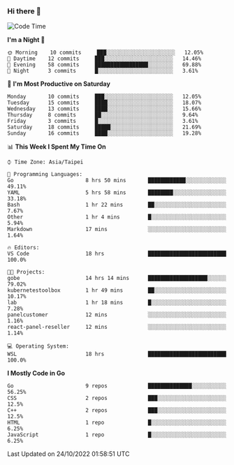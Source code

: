 ### Hi there 👋

<!--START_SECTION:waka-->
![Code Time](http://img.shields.io/badge/Code%20Time-542%20hrs%2027%20mins-blue)

**I'm a Night 🦉** 

```text
🌞 Morning    10 commits     ███░░░░░░░░░░░░░░░░░░░░░░   12.05% 
🌆 Daytime    12 commits     ███░░░░░░░░░░░░░░░░░░░░░░   14.46% 
🌃 Evening    58 commits     █████████████████░░░░░░░░   69.88% 
🌙 Night      3 commits      █░░░░░░░░░░░░░░░░░░░░░░░░   3.61%

```
📅 **I'm Most Productive on Saturday** 

```text
Monday       10 commits     ███░░░░░░░░░░░░░░░░░░░░░░   12.05% 
Tuesday      15 commits     ████░░░░░░░░░░░░░░░░░░░░░   18.07% 
Wednesday    13 commits     ████░░░░░░░░░░░░░░░░░░░░░   15.66% 
Thursday     8 commits      ██░░░░░░░░░░░░░░░░░░░░░░░   9.64% 
Friday       3 commits      █░░░░░░░░░░░░░░░░░░░░░░░░   3.61% 
Saturday     18 commits     █████░░░░░░░░░░░░░░░░░░░░   21.69% 
Sunday       16 commits     ████░░░░░░░░░░░░░░░░░░░░░   19.28%

```


📊 **This Week I Spent My Time On** 

```text
⌚︎ Time Zone: Asia/Taipei

💬 Programming Languages: 
Go                       8 hrs 50 mins       ████████████░░░░░░░░░░░░░   49.11% 
YAML                     5 hrs 58 mins       ████████░░░░░░░░░░░░░░░░░   33.18% 
Bash                     1 hr 22 mins        ██░░░░░░░░░░░░░░░░░░░░░░░   7.67% 
Other                    1 hr 4 mins         █░░░░░░░░░░░░░░░░░░░░░░░░   5.94% 
Markdown                 17 mins             ░░░░░░░░░░░░░░░░░░░░░░░░░   1.64%

🔥 Editors: 
VS Code                  18 hrs              █████████████████████████   100.0%

🐱‍💻 Projects: 
gobe                     14 hrs 14 mins      ███████████████████░░░░░░   79.02% 
kubernetestoolbox        1 hr 49 mins        ██░░░░░░░░░░░░░░░░░░░░░░░   10.17% 
lab                      1 hr 18 mins        █░░░░░░░░░░░░░░░░░░░░░░░░   7.28% 
panelcustomer            12 mins             ░░░░░░░░░░░░░░░░░░░░░░░░░   1.16% 
react-panel-reseller     12 mins             ░░░░░░░░░░░░░░░░░░░░░░░░░   1.14%

💻 Operating System: 
WSL                      18 hrs              █████████████████████████   100.0%

```

**I Mostly Code in Go** 

```text
Go                       9 repos             ██████████████░░░░░░░░░░░   56.25% 
CSS                      2 repos             ███░░░░░░░░░░░░░░░░░░░░░░   12.5% 
C++                      2 repos             ███░░░░░░░░░░░░░░░░░░░░░░   12.5% 
HTML                     1 repo              █░░░░░░░░░░░░░░░░░░░░░░░░   6.25% 
JavaScript               1 repo              █░░░░░░░░░░░░░░░░░░░░░░░░   6.25%

```



 Last Updated on 24/10/2022 01:58:51 UTC
<!--END_SECTION:waka-->

<!--
**omegaatt36/omegaatt36** is a ✨ _special_ ✨ repository because its `README.md` (this file) appears on your GitHub profile.

Here are some ideas to get you started:

- 🔭 I’m currently working on ...
- 🌱 I’m currently learning ...
- 👯 I’m looking to collaborate on ...
- 🤔 I’m looking for help with ...
- 💬 Ask me about ...
- 📫 How to reach me: ...
- 😄 Pronouns: ...
- ⚡ Fun fact: ...
-->
